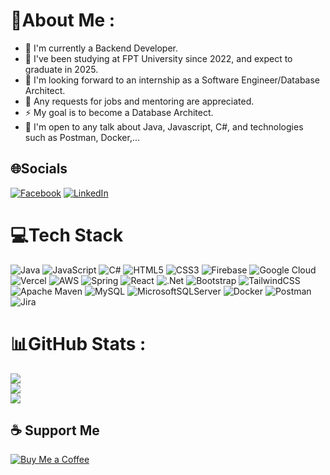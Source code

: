 # 💫About Me :
- 🔭 I'm currently a Backend Developer.
- 🌱 I've been studying at FPT University since 2022, and expect to graduate in 2025.
- 👯 I'm looking forward to an internship as a Software Engineer/Database Architect.
- 🤔 Any requests for jobs and mentoring are appreciated.
- ⚡ My goal is to become a Database Architect.
- 💬 I'm open to any talk about Java, Javascript, C#, and technologies such as Postman, Docker,...
## 🌐Socials
[![Facebook](https://img.shields.io/badge/Facebook-%231877F2.svg?logo=Facebook&logoColor=white)](https://facebook.com/h.ngquang) [![LinkedIn](https://img.shields.io/badge/LinkedIn-%230077B5.svg?logo=linkedin&logoColor=white)](https://linkedin.com/in/dqh-hyudequeue) 

# 💻Tech Stack
![Java](https://img.shields.io/badge/java-%23ED8B00.svg?style=flat&logo=java&logoColor=white) ![JavaScript](https://img.shields.io/badge/javascript-%23323330.svg?style=flat&logo=javascript&logoColor=%23F7DF1E) ![C#](https://img.shields.io/badge/c%23-%23239120.svg?style=flat&logo=c-sharp&logoColor=white) ![HTML5](https://img.shields.io/badge/html5-%23E34F26.svg?style=flat&logo=html5&logoColor=white) ![CSS3](https://img.shields.io/badge/css3-%231572B6.svg?style=flat&logo=css3&logoColor=white) ![Firebase](https://img.shields.io/badge/firebase-%23039BE5.svg?style=flat&logo=firebase) ![Google Cloud](https://img.shields.io/badge/Google%20Cloud-%234285F4.svg?style=flat&logo=google-cloud&logoColor=white) ![Vercel](https://img.shields.io/badge/vercel-%23000000.svg?style=flat&logo=vercel&logoColor=white) ![AWS](https://img.shields.io/badge/AWS-%23FF9900.svg?style=flat&logo=amazon-aws&logoColor=white) ![Spring](https://img.shields.io/badge/spring-%236DB33F.svg?style=flat&logo=spring&logoColor=white) ![React](https://img.shields.io/badge/react-%2320232a.svg?style=flat&logo=react&logoColor=%2361DAFB) ![.Net](https://img.shields.io/badge/.NET-5C2D91?style=flat&logo=.net&logoColor=white) ![Bootstrap](https://img.shields.io/badge/bootstrap-%23563D7C.svg?style=flat&logo=bootstrap&logoColor=white) ![TailwindCSS](https://img.shields.io/badge/tailwindcss-%2338B2AC.svg?style=flat&logo=tailwind-css&logoColor=white) ![Apache Maven](https://img.shields.io/badge/Apache%20Maven-C71A36?style=flat&logo=Apache%20Maven&logoColor=white) ![MySQL](https://img.shields.io/badge/mysql-%2300f.svg?style=flat&logo=mysql&logoColor=white) ![MicrosoftSQLServer](https://img.shields.io/badge/Microsoft%20SQL%20Sever-CC2927?style=flat&logo=microsoft%20sql%20server&logoColor=white) ![Docker](https://img.shields.io/badge/docker-%230db7ed.svg?style=flat&logo=docker&logoColor=white) ![Postman](https://img.shields.io/badge/Postman-FF6C37?style=flat&logo=postman&logoColor=white) ![Jira](https://img.shields.io/badge/jira-%230A0FFF.svg?style=flat&logo=jira&logoColor=white)
# 📊GitHub Stats :
![](https://github-readme-stats.vercel.app/api?username=HyuDeQueue&theme=radical&hide_border=false&include_all_commits=false&count_private=false)<br/>
![](https://github-readme-streak-stats.herokuapp.com/?user=HyuDeQueue&theme=radical&hide_border=false)<br/>
![](https://github-readme-stats.vercel.app/api/top-langs/?username=HyuDeQueue&theme=radical&hide_border=false&include_all_commits=false&count_private=false&layout=compact)
## ☕ Support Me
[![Buy Me a Coffee](https://img.shields.io/badge/Buy%20Me%20a%20Coffee-FE7A16?style=for-the-badge&logo=buy-me-a-coffee&logoColor=white)](https://www.buymeacoffee.com/hyudequeue)
